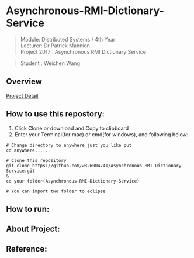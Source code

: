 # Asynchronous-RMI-Dictionary-Service
> Module: Distributed Systems / 4th Year  
> Lecturer: Dr Patrick Mannion  
> Project 2017 : Asynchronous RMI Dictionary Service

> Student : Weichen Wang

## Overview


[Project Detail](https://github.com/w326004741/Asynchronous-RMI-Dictionary-Service/blob/master/dsAssignment2017.pdf)


## How to use this repostory:
1. Click Clone or download and Copy to clipboard
2. Enter your Terminal(for mac) or cmd(for windows), and following below:
```
# Change directory to anywhere just you like put
cd anywhere.....

# Clone this repository
git clone https://github.com/w326004741/Asynchronous-RMI-Dictionary-Service.git
&
cd your folder(Asynchronous-RMI-Dictionary-Service)

# You can import two folder to eclipse

```
## How to run:


## About Project:


## Reference:
